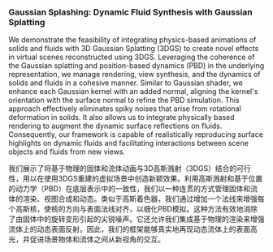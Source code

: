 ### Gaussian Splashing: Dynamic Fluid Synthesis with Gaussian Splatting

We demonstrate the feasibility of integrating physics-based animations of solids and fluids with 3D Gaussian Splatting (3DGS) to create novel effects in virtual scenes reconstructed using 3DGS. Leveraging the coherence of the Gaussian splatting and position-based dynamics (PBD) in the underlying representation, we manage rendering, view synthesis, and the dynamics of solids and fluids in a cohesive manner. Similar to Gaussian shader, we enhance each Gaussian kernel with an added normal, aligning the kernel's orientation with the surface normal to refine the PBD simulation. This approach effectively eliminates spiky noises that arise from rotational deformation in solids. It also allows us to integrate physically based rendering to augment the dynamic surface reflections on fluids. Consequently, our framework is capable of realistically reproducing surface highlights on dynamic fluids and facilitating interactions between scene objects and fluids from new views.

我们展示了将基于物理的固体和流体动画与3D高斯溅射（3DGS）结合的可行性，用以在使用3DGS重建的虚拟场景中创造新颖效果。利用高斯溅射和基于位置的动力学（PBD）在底层表示中的一致性，我们以一种连贯的方式管理固体和流体的渲染、视图合成和动态。类似于高斯着色器，我们通过增加一个法线来增强每个高斯核，使核的方向与表面法线对齐，以细化PBD模拟。这种方法有效地消除了由固体中的旋转变形引起的尖锐噪声。它还允许我们集成基于物理的渲染来增强流体上的动态表面反射。因此，我们的框架能够真实地再现动态流体上的表面高光，并促进场景物体和流体之间从新视角的交互。
